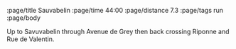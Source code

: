 :page/title Sauvabelin
:page/time 44:00
:page/distance 7.3
:page/tags run
:page/body

Up to Savuvabelin through Avenue de Grey then back crossing Riponne and Rue de Valentin.


